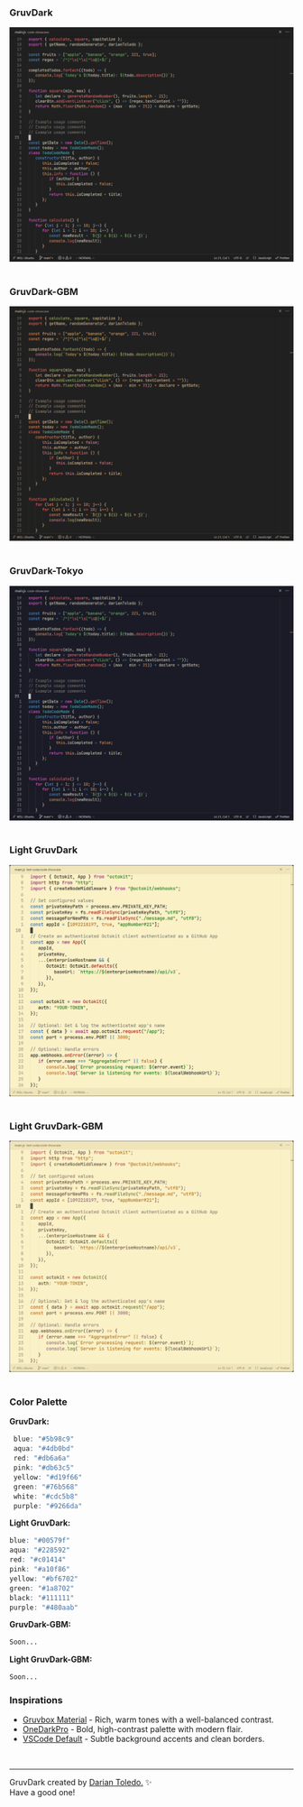 ### GruvDark

![GruvDark](images/gruvdark.png)
&nbsp;

### GruvDark-GBM

![GruvDark-GBM](images/gruvdark-gbm.png)
&nbsp;

### GruvDark-Tokyo

![GruvDark Tokyo](images/gruvdark-tokyo.png)
&nbsp;

### Light GruvDark

![GruvDark Light](images/light-gruvdark.png)
&nbsp;

### Light GruvDark-GBM

![GruvDark-GBM Light](images/light-gruvdark-gbm.png)
&nbsp;

### Color Palette

<!-- Visual color palette like https://github.com/morhetz/gruvbox/tree/master -->

**GruvDark:**

```r
 blue: "#5b98c9"
 aqua: "#4db0bd"
 red: "#db6a6a"
 pink: "#db63c5"
 yellow: "#d19f66"
 green: "#76b568"
 white: "#cdc5b8"
 purple: "#9266da"
```

**Light GruvDark:**

```r
blue: "#00579f"
aqua: "#228592"
red: "#c01414"
pink: "#a10f86"
yellow: "#bf6702"
green: "#1a8702"
black: "#111111"
purple: "#480aab"
```

**GruvDark-GBM:**

```r
Soon...
```

**Light GruvDark-GBM:**

```r
Soon...
```

### Inspirations

-  [Gruvbox Material](https://github.com/sainnhe/gruvbox-material-vscode) - Rich, warm tones with a well-balanced contrast.
-  [OneDarkPro](https://github.com/Binaryify/OneDark-Pro) - Bold, high-contrast palette with modern flair.
-  [VSCode Default](https://github.com/microsoft/vscode) - Subtle background accents and clean borders.

&nbsp;

---

GruvDark created by <a href="https://github.com/darianmorat">Darian Toledo.</a> ✨ <br />
Have a good one!
